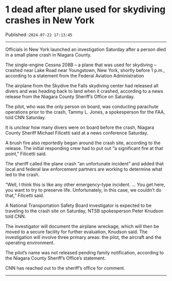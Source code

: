 # 1 dead after plane used for skydiving crashes in New York

Published :`2024-07-22 17:13:45`

---

Officials in New York launched an investigation Saturday after a person died in a small plane crash in Niagara County.

The single-engine Cessna 208B – a plane that was used for skydiving – crashed near Lake Road near Youngstown, New York, shortly before 1 p.m., according to a statement from the Federal Aviation Administration

The airplane from the Skydive the Falls skydiving center had released all divers and was heading back to land when it crashed, according to a news release from the Niagara County Sheriff’s Office on Saturday.

The pilot, who was the only person on board, was conducting parachute operations prior to the crash, Tammy L. Jones, a spokesperson for the FAA, told CNN Saturday.

It is unclear how many divers were on board before the crash, Niagara County Sheriff Michael Filicetti said at a news conference Saturday.

A brush fire also reportedly began around the crash site, according to the release. The initial responding crew had to put out “a significant fire at that point,” Filicetti said.

The sheriff called the plane crash “an unfortunate incident” and added that local and federal law enforcement partners are working to determine what led to the crash.

“Well, I think this is like any other emergency-type incident. … You get here, you want to try to preserve life. Unfortunately, in this case, we couldn’t do that,” Filicetti said.

A National Transportation Safety Board investigator is expected to be traveling to the crash site on Saturday, NTSB spokesperson Peter Knudson told CNN.

The investigator will document the airplane wreckage, which will then be moved to a secure facility for further evaluation, Knudson said. The investigation will involve three primary areas: the pilot, the aircraft and the operating environment.

The pilot’s name was not released pending family notification, according to the Niagara County Sheriff’s Office’s statement.

CNN has reached out to the sheriff’s office for comment.

---

